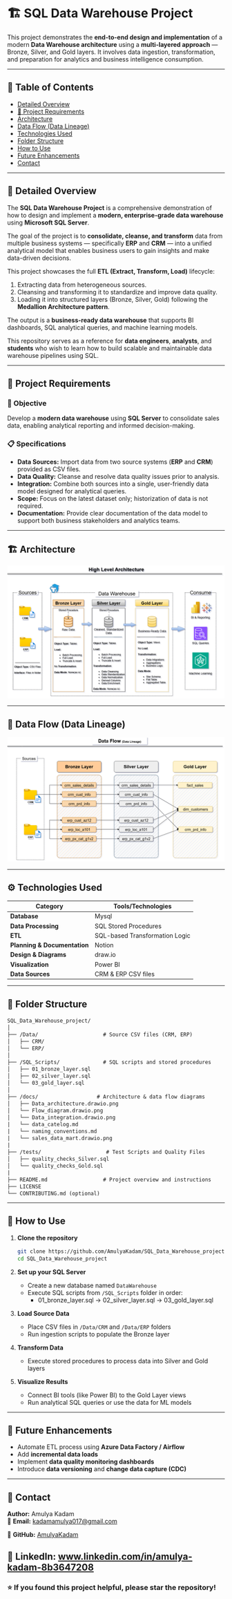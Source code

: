 # 🏗️ SQL Data Warehouse Project

This project demonstrates the **end-to-end design and implementation** of a modern **Data Warehouse architecture** using a **multi-layered approach** — Bronze, Silver, and Gold layers. It involves data ingestion, transformation, and preparation for analytics and business intelligence consumption.

---

## 📘 Table of Contents

- [Detailed Overview](#detailed-overview)
- [🚀 Project Requirements](#-project-requirements)
- [Architecture](#architecture)
- [Data Flow (Data Lineage)](#data-flow-data-lineage)
- [Technologies Used](#technologies-used)
- [Folder Structure](#folder-structure)
- [How to Use](#how-to-use)
- [Future Enhancements](#future-enhancements)
- [Contact](#contact)

---

## 🧩 Detailed Overview

The **SQL Data Warehouse Project** is a comprehensive demonstration of how to design and implement a **modern, enterprise-grade data warehouse** using **Microsoft SQL Server**.  

The goal of the project is to **consolidate, cleanse, and transform** data from multiple business systems — specifically **ERP** and **CRM** — into a unified analytical model that enables business users to gain insights and make data-driven decisions.

This project showcases the full **ETL (Extract, Transform, Load)** lifecycle:  
1. Extracting data from heterogeneous sources.  
2. Cleansing and transforming it to standardize and improve data quality.  
3. Loading it into structured layers (Bronze, Silver, Gold) following the **Medallion Architecture pattern**.  

The output is a **business-ready data warehouse** that supports BI dashboards, SQL analytical queries, and machine learning models.  

This repository serves as a reference for **data engineers**, **analysts**, and **students** who wish to learn how to build scalable and maintainable data warehouse pipelines using SQL.

---

## 🚀 Project Requirements

### 🧠 Objective
Develop a **modern data warehouse** using **SQL Server** to consolidate sales data, enabling analytical reporting and informed decision-making.

### 📋 Specifications

- **Data Sources:** Import data from two source systems (**ERP** and **CRM**) provided as CSV files.  
- **Data Quality:** Cleanse and resolve data quality issues prior to analysis.  
- **Integration:** Combine both sources into a single, user-friendly data model designed for analytical queries.  
- **Scope:** Focus on the latest dataset only; historization of data is not required.  
- **Documentation:** Provide clear documentation of the data model to support both business stakeholders and analytics teams.  

---

## 🏗️ Architecture

![High Level Architecture](./Images/Data_architecture.drawio.png)

---

## 🔄 Data Flow (Data Lineage)

![Data Flow Diagram](./Images/Flow_diagram.drawio.png)

---

## ⚙️ Technologies Used

| Category | Tools/Technologies |
|-----------|--------------------|
| **Database** | Mysql |
| **Data Processing** | SQL Stored Procedures |
| **ETL** | SQL-based Transformation Logic |
| **Planning & Documentation** | Notion |
| **Design & Diagrams** | draw.io |
| **Visualization** | Power BI |
| **Data Sources** | CRM & ERP CSV files |

---

## 📁 Folder Structure

```
SQL_Data_Warehouse_project/
│
├── /Data/                     # Source CSV files (CRM, ERP)
│   ├── CRM/
│   └── ERP/
│
├── /SQL_Scripts/              # SQL scripts and stored procedures
│   ├── 01_bronze_layer.sql
│   ├── 02_silver_layer.sql
│   └── 03_gold_layer.sql
│
├── /docs/                   # Architecture & data flow diagrams
│   ├── Data_architecture.drawio.png
│   └── Flow_diagram.drawio.png
│   └── Data_integration.drawio.png
|   └── data_catelog.md
|   └── naming_conventions.md
|   └── sales_data_mart.drawio.png
|
├── /tests/                     # Test Scripts and Quality Files
│   ├── quality_checks_Silver.sql
│   └── quality_checks_Gold.sql
|
├── README.md                  # Project overview and instructions
├── LICENSE
└── CONTRIBUTING.md (optional)
```

---

## 🚀 How to Use

1. **Clone the repository**
   ```bash
   git clone https://github.com/AmulyaKadam/SQL_Data_Warehouse_project.git
   cd SQL_Data_Warehouse_project
   ```

2. **Set up your SQL Server**
   - Create a new database named `DataWarehouse`
   - Execute SQL scripts from `/SQL_Scripts` folder in order:
     - 01_bronze_layer.sql → 02_silver_layer.sql → 03_gold_layer.sql

3. **Load Source Data**
   - Place CSV files in `/Data/CRM` and `/Data/ERP` folders  
   - Run ingestion scripts to populate the Bronze layer

4. **Transform Data**
   - Execute stored procedures to process data into Silver and Gold layers

5. **Visualize Results**
   - Connect BI tools (like Power BI) to the Gold Layer views
   - Run analytical SQL queries or use the data for ML models

---

## 🔮 Future Enhancements

- Automate ETL process using **Azure Data Factory / Airflow**
- Add **incremental data loads**
- Implement **data quality monitoring dashboards**
- Introduce **data versioning** and **change data capture (CDC)**

---

## 👤 Contact

**Author:** Amulya Kadam  
📧 **Email:** kadamamulya017@gmail.com

💼 **GitHub:** [AmulyaKadam](https://github.com/AmulyaKadam)  

🔗 **LinkedIn:** www.linkedin.com/in/amulya-kadam-8b3647208
---

### ⭐ If you found this project helpful, please star the repository!
